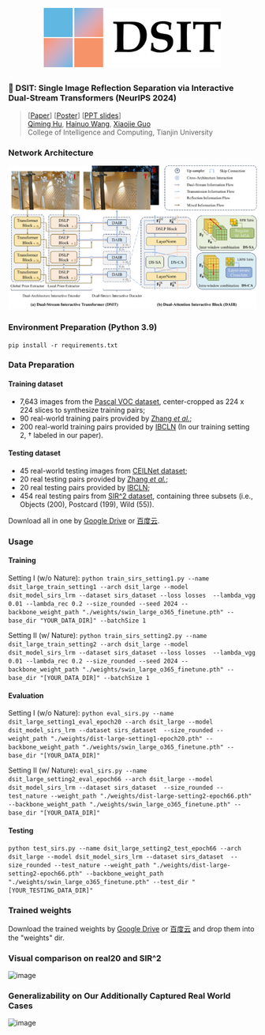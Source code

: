 <p align="center">
  <img src="assets/dsit_logo_mini.png" height=120>
</p>

## <div align="center"><b></b></div>

### 📖 DSIT: Single Image Reflection Separation via Interactive Dual-Stream Transformers (NeurIPS 2024)

> [[Paper](https://openreview.net/pdf?id=Shwtw8uV8l)] [[Poster](https://github.com/mingcv/DSIT_Sources/blob/main/assets/DSIT_NIPS2024_Poster.pdf)] [[PPT slides](https://github.com/mingcv/DSIT_Sources/blob/main/assets/DSIT_NIPS2024_Slides.pptx)]<br>
> [Qiming Hu](https://scholar.google.com/citations?user=4zasPbwAAAAJ), [Hainuo Wang](https://scholar.google.com/citations?user=Z2RcbF4AAAAJ), [Xiaojie Guo](https://sites.google.com/view/xjguo/homepage) <br>
> College of Intelligence and Computing, Tianjin University

### Network Architecture
<p align="center">
  <img src="assets/fig_arch_final.jpg">
</p>

### Environment Preparation (Python 3.9)
```pip install -r requirements.txt```
### Data Preparation


#### Training dataset
* 7,643 images from the
  [Pascal VOC dataset](http://host.robots.ox.ac.uk/pascal/VOC/), center-cropped as 224 x 224 slices to synthesize training pairs;
* 90 real-world training pairs provided by [Zhang *et al.*](https://github.com/ceciliavision/perceptual-reflection-removal);
* 200 real-world training pairs provided by [IBCLN](https://github.com/JHL-HUST/IBCLN) (In our training setting 2, &dagger; labeled in our paper).

#### Testing dataset
* 45 real-world testing images from [CEILNet dataset](https://github.com/fqnchina/CEILNet);
* 20 real testing pairs provided by [Zhang *et al.*](https://github.com/ceciliavision/perceptual-reflection-removal);
* 20 real testing pairs provided by [IBCLN](https://github.com/JHL-HUST/IBCLN);
* 454 real testing pairs from [SIR^2 dataset](https://sir2data.github.io/), containing three subsets (i.e., Objects (200), Postcard (199), Wild (55)). 

Download all in one by [Google Drive](https://drive.google.com/file/d/1hFZItZAzAt-LnfNj-2phBRwqplDUasQy/view?usp=sharing) or [百度云](https://pan.baidu.com/s/15zlk5o_-kx3ruKj4KfOvtA?pwd=1231).
### Usage

#### Training 
Setting I (w/o Nature): ```python train_sirs_setting1.py --name dsit_large_train_setting1 --arch dsit_large --model dsit_model_sirs_lrm --dataset sirs_dataset --loss losses  --lambda_vgg 0.01 --lambda_rec 0.2 --size_rounded --seed 2024 --backbone_weight_path "./weights/swin_large_o365_finetune.pth" --base_dir "YOUR_DATA_DIR]" --batchSize 1```

Setting II (w/ Nature): ```python train_sirs_setting2.py --name dsit_large_train_setting2 --arch dsit_large --model dsit_model_sirs_lrm --dataset sirs_dataset --loss losses  --lambda_vgg 0.01 --lambda_rec 0.2 --size_rounded --seed 2024 --backbone_weight_path "./weights/swin_large_o365_finetune.pth" --base_dir "[YOUR_DATA_DIR]" --batchSize 1```

#### Evaluation 
Setting I (w/o Nature): ```python eval_sirs.py --name dsit_large_setting1_eval_epoch20 --arch dsit_large --model dsit_model_sirs_lrm --dataset sirs_dataset  --size_rounded --weight_path "./weights/dist-large-setting1-epoch20.pth" --backbone_weight_path "./weights/swin_large_o365_finetune.pth" --base_dir "[YOUR_DATA_DIR]"```

Setting II (w/ Nature): ```eval_sirs.py --name dsit_large_setting2_eval_epoch66 --arch dsit_large --model dsit_model_sirs_lrm --dataset sirs_dataset  --size_rounded --test_nature --weight_path "./weights/dist-large-setting2-epoch66.pth" --backbone_weight_path "./weights/swin_large_o365_finetune.pth" --base_dir "[YOUR_DATA_DIR]"```

#### Testing
```python test_sirs.py --name dsit_large_setting2_test_epoch66 --arch dsit_large --model dsit_model_sirs_lrm --dataset sirs_dataset  --size_rounded --test_nature --weight_path "./weights/dist-large-setting2-epoch66.pth" --backbone_weight_path "./weights/swin_large_o365_finetune.pth" --test_dir "[YOUR_TESTING_DATA_DIR]"```

### Trained weights

Download the trained weights by [Google Drive](https://drive.google.com/drive/folders/1mImdAZdc2kUlJ1RWwzgaNon60jzpZfCh?usp=drive_link) or [百度云](https://pan.baidu.com/s/1eBIrBm877MKeQMGnXHJskg?pwd=dqps) and drop them into the "weights" dir.

### Visual comparison on real20 and SIR^2
![image](https://github.com/mingcv/DSIT/blob/main/assets/visual_comp.jpg)

### Generalizability on Our Additionally Captured Real World Cases
![image](https://github.com/mingcv/DSIT/blob/main/assets/visual_comp_extra.jpg)


